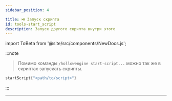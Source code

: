 ```yaml
---
sidebar_position: 4

title: ⏯️ Запуск скрипта
id: tools-start_script
description: Запуск другого скрипта внутри этого
---
```


import ToBeta from '@site/src/components/NewDocs.js';

<ToBeta url='welcome' />

:::note
> Помимо команды `/hollowengine start-script...` можно так же в скриптах запускать скрипты.
```kts
startScript{"<path/to/script>"}
```
:::

---
